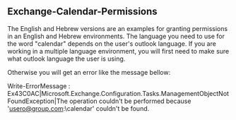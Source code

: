 ## Exchange-Calendar-Permissions

The English and Hebrew versions are an examples for granting permissions in an English and Hebrew environments.
The language you need to use for the word "calendar" depends on the user's outlook language.
If you are working in a multiple language environment, you will first need to make sure what outlook language the user is using.

Otherwise you will get an error like the message bellow: 

Write-ErrorMessage : Ex43C0AC|Microsoft.Exchange.Configuration.Tasks.ManagementObjectNotFoundException|The operation couldn't be 
performed because 'usero@group.com:\calendar' couldn't be found.
